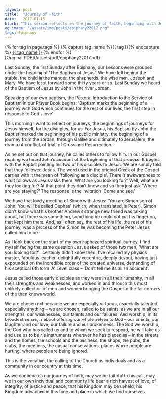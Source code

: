 ```yaml
---
layout: post
title:  "Journey of Faith"
date:   2017-01-15
blurb: "This sermon reflects on the journey of faith, beginning with Jesus' baptism and his calling of the disciples. It emphasizes the idea that faith is a lifelong journey and that God calls individuals in all their humanity, strengths, and weaknesses. The sermon also encourages the faithful to be instruments of God in their everyday lives, bearing a rich harvest of love, integrity, justice, and peace."
og_image: "/assets/img/posts/epiphany22017.png"
tags: Epiphany
---    
```

<div class="tag-pills">
  {% for tag in page.tags %}
    {% capture tag_name %}{{ tag }}{% endcapture %}
    <a href="{{ site.baseurl }}/tag/{{ tag_name | slugify }}" class="tag-pill">{{ tag_name }}</a>
  {% endfor %}
</div>
[Original PDF](/assets/pdf/epiphany22017.pdf)

Last Sunday, the first Sunday after Epiphany, our Lessons were grouped under the heading of 'The Baptism of Jesus'. We have left behind the stable, the child in the manger, the shepherds, the wise men, Joseph and Mary. We have leapt forward some thirty years or so. Last Sunday we heard of the Baptism of Jesus by John in the river Jordan.

Speaking of our own baptism, the Pastoral Introduction to the Service of Baptism in our Prayer Book begins: 'Baptism marks the beginning of a journey with God which continues for the rest of our lives, the first step in response to God's love'

This morning I want to reflect on journeys, the beginnings of journeys for Jesus himself, for the disciples, for us. For Jesus, his Baptism by John the Baptist marked the beginning of his public ministry, the beginning of a journey from the Jordan, through Galilee and ultimately to Jerusalem, the drama of conflict, of trial, of Cross and Resurrection.

As he set out on that journey, he called others to follow him. In our Gospel reading we heard John’s account of the beginning of that process. It begins with the Baptist pointing his two of his disciples to Jesus. We are simply told that they followed Jesus. The word used in the original Greek of the Gospel carries with it the mean of 'following as a disciple'. There is awkwardness to what follows as Jesus asks them 'What are you looking for?' Well, what are they looking for? At that point they don’t know and so they just ask 'Where are you staying?' The response is the invitation 'Come and see.'

We have that lovely meeting of Simon with Jesus: 'You are Simon son of John. You will be called Cephas' (which, when translated, is Peter). Simon didn’t know what his brother Andrew’s strange new friend was talking about, but there was something, something he could not put his finger on, that kept him there. And, as I often say, the rest of his life, the rest of his journey, was a process of the Simon he was becoming the Peter Jesus called him to be.

As I look back on the start of my own haphazard spiritual journey, I find myself facing that same question Jesus asked of those two men, 'What are you looking for?' I certainly didn’t know then. I’ve recalled my physics master, fabulous teacher, delightfully eccentric, deeply devout, having just expounded on the incredible order of the created universe, demanding of his sceptical 6th form 'A' Level class – 'Don’t tell me its all an accident'.

Jesus called those early disciples as they were in all their humanity, in all their strengths and weaknesses, and worked in and through this most unlikely collection of men and women bringing the Gospel to the far corners of the then known world.

We are chosen not because we are especially virtuous, especially talented, especially anything – we are chosen, called to be saints, as we are in all our strengths, our weaknesses, our talents and our failures. And worship, in its broadest sense, is about offering our whole selves to God – our talents, our laughter and our love, our failure and our brokenness. The God we worship, the God who has called us and to whom we seek to respond, he will take us and use us to be his instruments wherever he has placed us – in the streets and the homes, the schools and the business, the shops, the pubs, the clubs, the meetings, the casual conservations, places where people are hurting, where people are being ignored.

This is the vocation, the calling of the Church as individuals and as a community in our country at this time.

As we continue on our journey of faith, may we be faithful to his call, may we in our own individual and community life bear a rich harvest of love, of integrity, of justice and peace, that his Kingdom may be upheld, his Kingdom advanced in this time and place in which we find ourselves.
